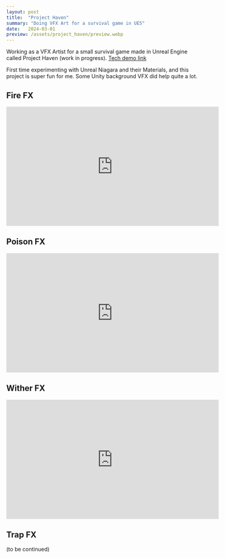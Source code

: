 ```yaml
---
layout: post
title:  "Project Haven"
summary: "Doing VFX Art for a survival game in UE5"
date:   2024-03-01
preview: /assets/project_haven/preview.webp
---
```


Working as a VFX Artist for a small survival game made in Unreal Engine called Project Haven (work in progress).
[Tech demo link](https://project-haven.itch.io/project-haven-tech-demo)

First time experimenting with Unreal Niagara and their Materials, and this project is super fun for me. Some Unity background VFX did help quite a lot.

## Fire FX
<iframe width="560" height="315" src="https://www.youtube.com/embed/PgWMp67tfkg?si=5Yxo4XDA_RAiXrat" title="YouTube video player" frameborder="0" allow="accelerometer; autoplay; clipboard-write; encrypted-media; gyroscope; picture-in-picture; web-share" allowfullscreen></iframe>

## Poison FX
<iframe width="560" height="315" src="https://www.youtube.com/embed/0R6ocdLOvq0?si=n7vqEe9BwtEiNjzN" title="YouTube video player" frameborder="0" allow="accelerometer; autoplay; clipboard-write; encrypted-media; gyroscope; picture-in-picture; web-share" referrerpolicy="strict-origin-when-cross-origin" allowfullscreen></iframe>

## Wither FX
<iframe width="560" height="315" src="https://www.youtube.com/embed/r-MndGZqEW0?si=sYBxCOkCHHYOapdj" title="YouTube video player" frameborder="0" allow="accelerometer; autoplay; clipboard-write; encrypted-media; gyroscope; picture-in-picture; web-share" referrerpolicy="strict-origin-when-cross-origin" allowfullscreen></iframe>

## Trap FX
(to be continued)